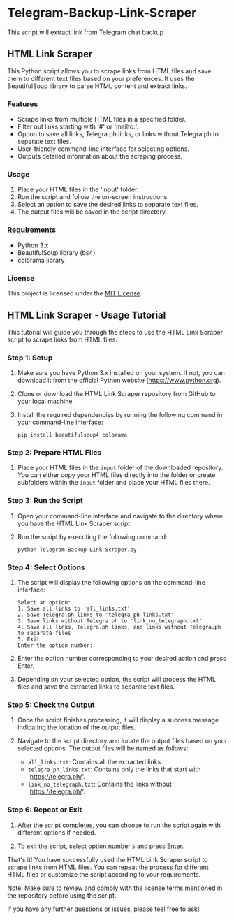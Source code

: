 # Telegram-Backup-Link-Scraper
This script will extract link from Telegram chat backup 

## HTML Link Scraper

This Python script allows you to scrape links from HTML files and save them to different text files based on your preferences. It uses the BeautifulSoup library to parse HTML content and extract links.

### Features

- Scrape links from multiple HTML files in a specified folder.
- Filter out links starting with '#' or 'mailto:'.
- Option to save all links, Telegra.ph links, or links without Telegra.ph to separate text files.
- User-friendly command-line interface for selecting options.
- Outputs detailed information about the scraping process.

### Usage

1. Place your HTML files in the 'input' folder.
2. Run the script and follow the on-screen instructions.
3. Select an option to save the desired links to separate text files.
4. The output files will be saved in the script directory.

### Requirements

- Python 3.x
- BeautifulSoup library (bs4)
- colorama library

### License

This project is licensed under the [MIT License](LICENSE).



## HTML Link Scraper - Usage Tutorial

This tutorial will guide you through the steps to use the HTML Link Scraper script to scrape links from HTML files.

### Step 1: Setup

1. Make sure you have Python 3.x installed on your system. If not, you can download it from the official Python website (https://www.python.org).

2. Clone or download the HTML Link Scraper repository from GitHub to your local machine.

3. Install the required dependencies by running the following command in your command-line interface:

   ```
   pip install beautifulsoup4 colorama
   ```

### Step 2: Prepare HTML Files

1. Place your HTML files in the `input` folder of the downloaded repository. You can either copy your HTML files directly into the folder or create subfolders within the `input` folder and place your HTML files there.

### Step 3: Run the Script

1. Open your command-line interface and navigate to the directory where you have the HTML Link Scraper script.

2. Run the script by executing the following command:

   ```
   python Telegram-Backup-Link-Scraper.py
   ```

### Step 4: Select Options

1. The script will display the following options on the command-line interface:

   ```
   Select an option:
   1. Save all links to 'all_links.txt'
   2. Save Telegra.ph links to 'telegra_ph_links.txt'
   3. Save links without Telegra.ph to 'link_no_telegraph.txt'
   4. Save all links, Telegra.ph links, and links without Telegra.ph to separate files
   5. Exit
   Enter the option number:
   ```

2. Enter the option number corresponding to your desired action and press Enter.

3. Depending on your selected option, the script will process the HTML files and save the extracted links to separate text files.

### Step 5: Check the Output

1. Once the script finishes processing, it will display a success message indicating the location of the output files.

2. Navigate to the script directory and locate the output files based on your selected options. The output files will be named as follows:

   - `all_links.txt`: Contains all the extracted links.
   - `telegra_ph_links.txt`: Contains only the links that start with 'https://telegra.ph/'.
   - `link_no_telegraph.txt`: Contains the links without 'https://telegra.ph/'.

### Step 6: Repeat or Exit

1. After the script completes, you can choose to run the script again with different options if needed.

2. To exit the script, select option number `5` and press Enter.

That's it! You have successfully used the HTML Link Scraper script to scrape links from HTML files. You can repeat the process for different HTML files or customize the script according to your requirements.

Note: Make sure to review and comply with the license terms mentioned in the repository before using the script.

If you have any further questions or issues, please feel free to ask!


